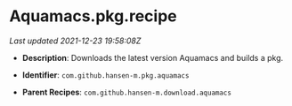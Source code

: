 # Aquamacs.pkg.recipe

_Last updated 2021-12-23 19:58:08Z_

- **Description**: Downloads the latest version Aquamacs and builds a pkg.

- **Identifier**: `com.github.hansen-m.pkg.aquamacs`

- **Parent Recipes**: `com.github.hansen-m.download.aquamacs`